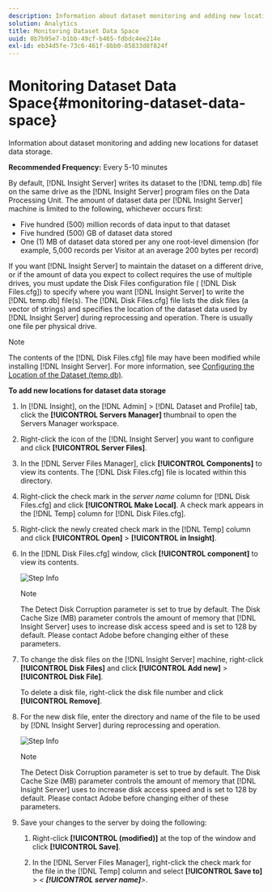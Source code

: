 ```yaml
---
description: Information about dataset monitoring and adding new locations for dataset data storage.
solution: Analytics
title: Monitoring Dataset Data Space
uuid: 0b7b95e7-b1bb-49cf-b465-fdbdc4ee214e
exl-id: eb34d5fe-73c6-461f-8bb0-85833d8f824f
---
```

# Monitoring Dataset Data Space{#monitoring-dataset-data-space}

Information about dataset monitoring and adding new locations for dataset data storage.

 **Recommended Frequency:** Every 5-10 minutes

By default, [!DNL Insight Server] writes its dataset to the [!DNL temp.db] file on the same drive as the [!DNL Insight Server] program files on the Data Processing Unit. The amount of dataset data per [!DNL Insight Server] machine is limited to the following, whichever occurs first:

* Five hundred (500) million records of data input to that dataset 
* Five hundred (500) GB of dataset data stored 
* One (1) MB of dataset data stored per any one root-level dimension (for example, 5,000 records per Visitor at an average 200 bytes per record)

If you want [!DNL Insight Server] to maintain the dataset on a different drive, or if the amount of data you expect to collect requires the use of multiple drives, you must update the Disk Files configuration file ( [!DNL Disk Files.cfg]) to specify where you want [!DNL Insight Server] to write the [!DNL temp.db] file(s). The [!DNL Disk Files.cfg] file lists the disk files (a vector of strings) and specifies the location of the dataset data used by [!DNL Insight Server] during reprocessing and operation. There is usually one file per physical drive.

>[!NOTE]
>
>The contents of the [!DNL Disk Files.cfg] file may have been modified while installing [!DNL Insight Server]. For more information, see [Configuring the Location of the Dataset (temp.db)](../../../../home/c-inst-svr/c-install-ins-svr/t-install-proc-inst-svr-dpu/t-cfg-loc-dtst.md#task-f645eefecb154e679acbb480a07c1f0e).

**To add new locations for dataset data storage** 

1. In [!DNL Insight], on the [!DNL Admin] > [!DNL Dataset and Profile] tab, click the **[!UICONTROL Servers Manager]** thumbnail to open the Servers Manager workspace.
1. Right-click the icon of the [!DNL Insight Server] you want to configure and click **[!UICONTROL Server Files]**.
1. In the [!DNL Server Files Manager], click **[!UICONTROL Components]** to view its contents. The [!DNL Disk Files.cfg] file is located within this directory.
1. Right-click the check mark in the *server name* column for [!DNL Disk Files.cfg] and click **[!UICONTROL Make Local]**. A check mark appears in the [!DNL Temp] column for [!DNL Disk Files.cfg].
1. Right-click the newly created check mark in the [!DNL Temp] column and click **[!UICONTROL Open]** > **[!UICONTROL in Insight]**.
1. In the [!DNL Disk Files.cfg] window, click **[!UICONTROL component]** to view its contents.

   ![Step Info](assets/cfg_diskfiles_examplevalues.png)

   >[!NOTE]
   >
   >The Detect Disk Corruption parameter is set to true by default. The Disk Cache Size (MB) parameter controls the amount of memory that [!DNL Insight Server] uses to increase disk access speed and is set to 128 by default. Please contact Adobe before changing either of these parameters.

1. To change the disk files on the [!DNL Insight Server] machine, right-click **[!UICONTROL Disk Files]** and click **[!UICONTROL Add new]** > **[!UICONTROL Disk File]**.

   To delete a disk file, right-click the disk file number and click **[!UICONTROL Remove]**. 

1. For the new disk file, enter the directory and name of the file to be used by [!DNL Insight Server] during reprocessing and operation.

   ![Step Info](assets/cfg_diskfiles_exampleNewValues.png)

   >[!NOTE]
   >
   >The Detect Disk Corruption parameter is set to true by default. The Disk Cache Size (MB) parameter controls the amount of memory that [!DNL Insight Server] uses to increase disk access speed and is set to 128 by default. Please contact Adobe before changing either of these parameters.

1. Save your changes to the server by doing the following:

    1. Right-click **[!UICONTROL (modified)]** at the top of the window and click **[!UICONTROL Save]**. 
    
    1. In the [!DNL Server Files Manager], right-click the check mark for the file in the [!DNL Temp] column and select **[!UICONTROL Save to]** > *< **[!UICONTROL server name]**>*.
